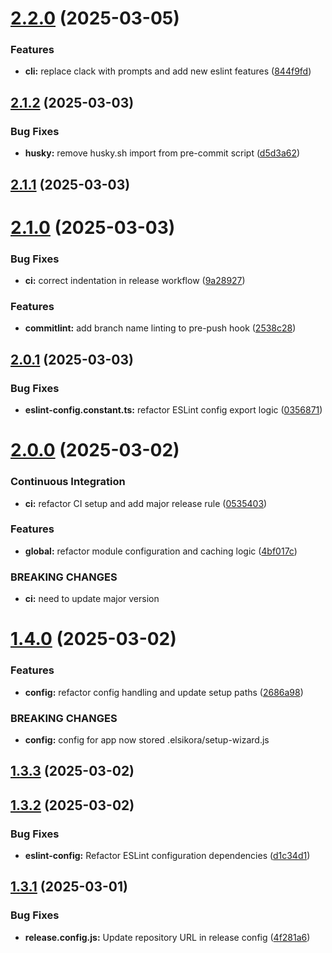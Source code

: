 # [2.2.0](https://github.com/ElsiKora/Setup-Wizard/compare/v2.1.2...v2.2.0) (2025-03-05)


### Features

* **cli:** replace clack with prompts and add new eslint features ([844f9fd](https://github.com/ElsiKora/Setup-Wizard/commit/844f9fdfc1bf95b47085ae2365e8b2c5ff82c009))

## [2.1.2](https://github.com/ElsiKora/Setup-Wizard/compare/v2.1.1...v2.1.2) (2025-03-03)


### Bug Fixes

* **husky:** remove husky.sh import from pre-commit script ([d5d3a62](https://github.com/ElsiKora/Setup-Wizard/commit/d5d3a62f2654228158b6ca2981bd40921e705528))

## [2.1.1](https://github.com/ElsiKora/Setup-Wizard/compare/v2.1.0...v2.1.1) (2025-03-03)

# [2.1.0](https://github.com/ElsiKora/Setup-Wizard/compare/v2.0.1...v2.1.0) (2025-03-03)


### Bug Fixes

* **ci:** correct indentation in release workflow ([9a28927](https://github.com/ElsiKora/Setup-Wizard/commit/9a28927c850cc09a15dc38185e3e1f7407f362ed))


### Features

* **commitlint:** add branch name linting to pre-push hook ([2538c28](https://github.com/ElsiKora/Setup-Wizard/commit/2538c281964d77478f0f42aafd15997a89e30f31))

## [2.0.1](https://github.com/ElsiKora/Setup-Wizard/compare/v2.0.0...v2.0.1) (2025-03-03)


### Bug Fixes

* **eslint-config.constant.ts:** refactor ESLint config export logic ([0356871](https://github.com/ElsiKora/Setup-Wizard/commit/03568714c14be6d5f4dc57b5be983fd0876ac562))

# [2.0.0](https://github.com/ElsiKora/Setup-Wizard/compare/v1.4.0...v2.0.0) (2025-03-02)


### Continuous Integration

* **ci:** refactor CI setup and add major release rule ([0535403](https://github.com/ElsiKora/Setup-Wizard/commit/05354030ee718a18dc70947dd4143f5e82ce95e6))


### Features

* **global:** refactor module configuration and caching logic ([4bf017c](https://github.com/ElsiKora/Setup-Wizard/commit/4bf017c7d9e31a2f3a10311ffa70e8a4d41c5133))


### BREAKING CHANGES

* **ci:** need to update major version

# [1.4.0](https://github.com/ElsiKora/Setup-Wizard/compare/v1.3.3...v1.4.0) (2025-03-02)


### Features

* **config:** refactor config handling and update setup paths ([2686a98](https://github.com/ElsiKora/Setup-Wizard/commit/2686a98edb85e9bf8ae7e72f06901feb5474478e))


### BREAKING CHANGES

* **config:** config for app now stored .elsikora/setup-wizard.js

## [1.3.3](https://github.com/ElsiKora/Setup-Wizard/compare/v1.3.2...v1.3.3) (2025-03-02)

## [1.3.2](https://github.com/ElsiKora/Setup-Wizard/compare/v1.3.1...v1.3.2) (2025-03-02)


### Bug Fixes

* **eslint-config:** Refactor ESLint configuration dependencies ([d1c34d1](https://github.com/ElsiKora/Setup-Wizard/commit/d1c34d19535b3f0b8f2a1a6f9d3877ace7129a33))

## [1.3.1](https://github.com/ElsiKora/Setup-Wizard/compare/v1.3.0...v1.3.1) (2025-03-01)


### Bug Fixes

* **release.config.js:** Update repository URL in release config ([4f281a6](https://github.com/ElsiKora/Setup-Wizard/commit/4f281a679bfd854961f1c120e742e117dfac7acf))
